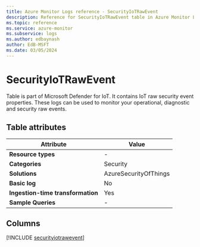 ```yaml
---
title: Azure Monitor Logs reference - SecurityIoTRawEvent
description: Reference for SecurityIoTRawEvent table in Azure Monitor Logs.
ms.topic: reference
ms.service: azure-monitor
ms.subservice: logs
ms.author: edbaynash
author: EdB-MSFT
ms.date: 03/05/2024
---
```


# SecurityIoTRawEvent

Table is part of Microsoft Defender for IoT. It contains IoT raw security event properties. These logs can be used to monitor your operational, diagnostic and security raw events.


## Table attributes

|Attribute|Value|
|---|---|
|**Resource types**|-|
|**Categories**|Security|
|**Solutions**| AzureSecurityOfThings|
|**Basic log**|No|
|**Ingestion-time transformation**|Yes|
|**Sample Queries**|-|



## Columns
  
[!INCLUDE [securityiotrawevent](.././tables/includes/securityiotrawevent-include.md)]
